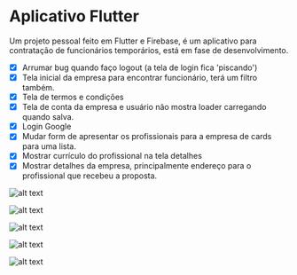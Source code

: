 # Aplicativo Flutter

Um projeto pessoal feito em Flutter e Firebase, é um aplicativo para contratação de funcionários temporários, está em fase de desenvolvimento.

- [X] Arrumar bug quando faço logout (a tela de login fica 'piscando')
- [X] Tela inicial da empresa para encontrar funcionário, terá um filtro também.
- [X] Tela de termos e condições
- [X] Tela de conta da empresa e usuário não mostra loader carregando quando salva.
- [X] Login Google
- [X] Mudar form de apresentar os profissionais para a empresa de cards para uma lista.
- [X] Mostrar currículo do profissional na tela detalhes
- [X] Mostrar detalhes da empresa, principalmente endereço para o profissional que recebeu a proposta.

![alt text](https://i.imgur.com/likNXBh.jpg)

![alt text](https://github.com/MuriloRS/iwork/blob/master/images/Screenshot_2019-10-21-18-16-12-871_com.murilo.iwork.png)

![alt text](https://github.com/MuriloRS/iwork/blob/master/images/Screenshot_2019-10-22-14-16-57-643_com.murilo.iwork.png)

![alt text](https://github.com/MuriloRS/iwork/blob/master/images/Screenshot_2019-11-02-17-31-08-851_com.murilo.iwork.jpg)

![alt text](https://github.com/MuriloRS/iwork/blob/master/images/Screenshot_2019-11-02-17-31-15-745_com.murilo.iwork.jpg)
